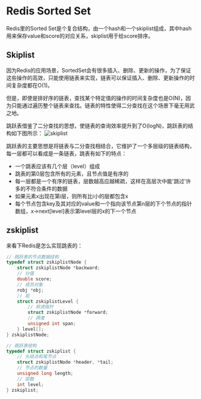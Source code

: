 # Redis Sorted Set

Redis里的Sorted Set是个复合结构，由一个hash和一个skiplist组成，其中hash用来保存value和score的对应关系，skiplist用于给score排序。

## Skiplist

因为Redis的应用场景，SortedSet会有很多插入、删除、更新的操作，为了保证这些操作的高效，只能使用链表来实现，链表可以保证插入、删除、更新操作的时间复杂度都在O(1)。

但是，即使是排好序的链表，查找某个特定值的操作的时间复杂度也是O(N)，因为只能通过遍历整个链表来查找。链表的特性使得二分查找在这个场景下毫无用武之地。

跳跃表借鉴了二分查找的思想，使链表的查询效率提升到了O(logN)，跳跃表的结构如下图所示：
![skiplist](https://user-images.githubusercontent.com/16413289/70847659-bb599680-1ea1-11ea-957f-8a3777df1ce3.jpeg)

跳跃表的主要思想是将链表与二分查找相结合，它维护了一个多层级的链表结构，每一层都可以看成是一条链表，跳表有如下的特点：
- 一个跳表应该有几个层（level）组成
- 跳表的第0层包含所有的元素，且节点值是有序的
- 每一层都是一个有序的链表，层数越高应越稀疏，这样在高层次中能'跳过’许多的不符合条件的数据
- 如果元素x出现在第i层，则所有比i小的层都包含x
- 每个节点包含key及其对应的value和一个指向该节点第n层的下个节点的指针数组，x->next[level]表示第level层的x的下一个节点

## zskiplist

来看下Redis是怎么实现跳表的：

```c
// 跳跃表的节点数据结构
typedef struct zskiplistNode {
    struct zskiplistNode *backward;
    // 分值
    double score;
    // 成员对象
    robj *obj;
    // 层
    struct zskiplistLevel {
        // 前进指针
        struct zskiplistNode *forward;
        // 跨度
        unsigned int span;
    } level[];
} zskiplistNode;

// 跳跃表结构
typedef struct zskiplist {
    // 头结点和尾节点
    struct zskiplistNode *header, *tail;
    // 节点的数量
    unsigned long length;
    // 层数
    int level;
} zskiplist;

```




